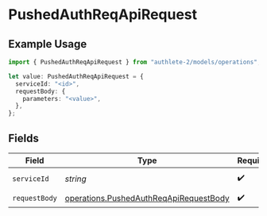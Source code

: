 # PushedAuthReqApiRequest

## Example Usage

```typescript
import { PushedAuthReqApiRequest } from "authlete-2/models/operations";

let value: PushedAuthReqApiRequest = {
  serviceId: "<id>",
  requestBody: {
    parameters: "<value>",
  },
};
```

## Fields

| Field                                                                                            | Type                                                                                             | Required                                                                                         | Description                                                                                      |
| ------------------------------------------------------------------------------------------------ | ------------------------------------------------------------------------------------------------ | ------------------------------------------------------------------------------------------------ | ------------------------------------------------------------------------------------------------ |
| `serviceId`                                                                                      | *string*                                                                                         | :heavy_check_mark:                                                                               | A service ID.                                                                                    |
| `requestBody`                                                                                    | [operations.PushedAuthReqApiRequestBody](../../models/operations/pushedauthreqapirequestbody.md) | :heavy_check_mark:                                                                               | N/A                                                                                              |